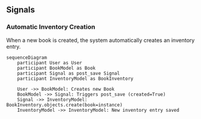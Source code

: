 ## Signals
### Automatic Inventory Creation
When a new book is created, the system automatically creates an inventory entry.

```mermaid
sequenceDiagram
    participant User as User
    participant BookModel as Book
    participant Signal as post_save Signal
    participant InventoryModel as BookInventory

    User ->> BookModel: Creates new Book
    BookModel ->> Signal: Triggers post_save (created=True)
    Signal ->> InventoryModel: BookInventory.objects.create(book=instance)
    InventoryModel ->> InventoryModel: New inventory entry saved
```
